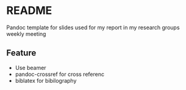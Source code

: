 # README

Pandoc template for slides used for my report in my research groups weekly meeting


## Feature

- Use beamer
- pandoc-crossref for cross referenc
- biblatex for bibilography
